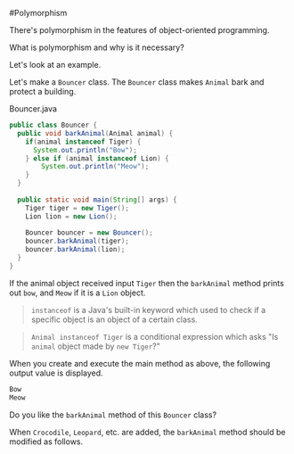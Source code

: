 #Polymorphism

There's polymorphism in the features of object-oriented programming.

What is polymorphism and why is it necessary?

Let's look at an example.

Let's make a ```Bouncer``` class. The ```Bouncer``` class makes ```Animal``` bark and protect a building.

Bouncer.java
```java
public class Bouncer {
  public void barkAnimal(Animal animal) {
    if(animal instanceof Tiger) {
      System.out.println("Bow");
    } else if (animal instanceof Lion) {
        System.out.println("Meow");
    }
  }
  
  public static void main(String[] args) {
    Tiger tiger = new Tiger();
    Lion lion = new Lion();
    
    Bouncer bouncer = new Bouncer();
    bouncer.barkAnimal(tiger);
    bouncer.barkAnimal(lion);
  }
}
```

If the animal object received input ```Tiger``` then the ```barkAnimal``` method prints out ```bow```, and ```Meow``` if it is a ```Lion``` object.

> ```instanceof``` is a Java's built-in keyword which used to check if a specific object is an object of a certain class.

> ```Animal instanceof Tiger``` is a conditional expression which asks "Is ```animal``` object made by ```new Tiger```?"

When you create and execute the main method as above, the following output value is displayed.

```java
Bow
Meow
```

Do you like the ```barkAnimal``` method of this ```Bouncer``` class?

When ```Crocodile```, ```Leopard```, etc. are added, the ```barkAnimal``` method should be modified as follows.

